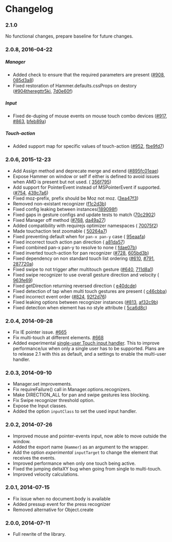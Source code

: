 # Changelog

### 2.1.0

No functional changes, prepare baseline for future changes.

### 2.0.8, 2016-04-22

##### Manager
- Added check to ensure that the required parameters are present ([#908](https://github.com/hammerjs/hammer.js/issues/908), [085d3a8](https://github.com/hammer.js/hammerjs/commit/085d3a87eab8674c45e9d3a14c4ca44ad7b97e26))
- Fixed restoration of Hammer.defaults.cssProps on destory ([#904theregttr5ki](https://github.com/hammerjs/hammer.js/issues/904), [7d0e60f](https://github.com/hammer.js/hammerjs/commit/7d0e60f6743517db3c05a38e966fb9fb5052fa03))

##### Input
- Fixed de-duping of mouse events on mouse touch combo devices ([#917](https://github.com/hammer.js/hammer.js/issues/917), [#863](https://github.com/hammerjs/hammer.js/issues/863), [bfeb89a](https://github.com/hammerjs/hammerjs/commit/bfeb89a77f778c527f771150d1e9687bd318ce8d))

##### Touch-action
- Added support map for specific values of touch-action ([#952](https://github.com/hammer.js/hammer.js/issues/952), [fbe9fd7](https://github.com/hammerjs/hammer.js/commit/fbe9fd775fe8cb3d43faa9428bfa56b61b16edc7))

### 2.0.6, 2015-12-23
- Add Assign method and deprecate merge and extend ([#895](https://github.com/hammerjs/hammer.js/pull/895)[fc01eae](https://github.com/hammerjs/hammer.js/commit/fc01eaea678acc430c664eb374555fbe3d403bdd))
- Expose Hammer on window or self if either is defined to avoid issues when AMD is present but not used. ( [356f795](https://github.com/hammerjs/hammer.js/commit/356f7955b01f3679c29d6c45931679256b45036e))
- Add support for PointerEvent instead of MSPointerEvent if supported. ([#754](https://github.com/hammerjs/hammer.js/issues/754), [439c7a6](https://github.com/hammerjs/hammer.js/commit/439c7a6c46978ab387b4b8289399e904d1c49535))
- Fixed moz-prefix, prefix should be Moz not moz. ([3ea47f3](https://github.com/hammerjs/hammer.js/commit/3ea47f3aebadc9d3bb6bf52bc8402cad135ef8a9))
- Removed non-existant recognizer ([f1c2d3b](https://github.com/hammerjs/hammer.js/commit/f1c2d3bf05f530ae092ecfc2335fceeff0e9eec9))
- Fixed config leaking between instances([189098f](https://github.com/hammerjs/hammer.js/commit/189098ff7736f6ed2fce9a3d3e1f5a3afee085ba))
- Fixed gaps in gesture configs and update tests to match ([70c2902](https://github.com/hammerjs/hammer.js/commit/70c2902d773a750e92ce8c423f8a4165c07eab97))
- Fixed Manager off method ([#768](https://github.com/hammerjs/hammer.js/issues/768), [da49a27](https://github.com/hammerjs/hammer.js/commit/da49a2730779ecc3b4dd147cc418a0df7c70fad9))
- Added compatibility with requirejs optimizer namespaces ( [70075f2](https://github.com/hammerjs/hammer.js/commit/70075f2df1b855f7c6d8d3caac49b9276b88c8d6))
- Made touchaction test zoomable ( [50264a7](https://github.com/hammerjs/hammer.js/commit/50264a70251ca88bbaf7b666401e527eee616de5))
- Fixed preventing default when for `pan-x pan-y` case ( [95eaafa](https://github.com/hammerjs/hammer.js/commit/95eaafadad27bd1b25d20cf976811a451922f1c4))
- Fixed incorrect touch action pan direction ( [a81da57](https://github.com/hammerjs/hammer.js/commit/a81da57a82ebf37e695e7c443e4e2715e7f32856))
- Fixed combined pan-x pan-y to resolve to none ( [fdae07b](https://github.com/hammerjs/hammer.js/commit/fdae07bc2ba3c90aad28da6791b3d5df627bc612))
- Fixed inverted touch-action for pan recognizer ([#728](https://github.com/hammerjs/hammer.js/issues/728), [605bd3b](https://github.com/hammerjs/hammer.js/commit/605bd3beca780be91dd43f9da8b809d155a43d1a))
- Fixed dependency on non standard touch list ordering ([#610](https://github.com/hammerjs/hammer.js/issues/610), [#791](https://github.com/hammerjs/hammer.js/issues/791), [287720a](https://github.com/hammerjs/hammer.js/commit/287720a6e5067e7f28be8b8b3b266d22905361c4))
- Fixed swipe to not trigger after multitouch gesture ([#640](https://github.com/hammerjs/hammer.js/issues/640), [711d8a1](https://github.com/hammerjs/hammer.js/commit/711d8a1df1aa5057ecb536454a36257e3c0d6d91))
- Fixed swipe recognizer to use overall gesture direction and velocity ( [963fe69](https://github.com/hammerjs/hammer.js/commit/963fe697515273fee508414bc29e2656465cea55))
- Fixed getDirection returning reversed direction ( [e40dcde](https://github.com/hammerjs/hammer.js/commit/e40dcde43bdac7a74c8ce5c05a4f62121089cd91))
- Fixed detection of tap when multi touch gestures are present ( [c46cbba](https://github.com/hammerjs/hammer.js/commit/c46cbba1c2cbbf874b59913416858d9dae297e64))
- Fixed incorrect event order ([#824](https://github.com/hammerjs/hammer.js/issues/824), [92f2d76](https://github.com/hammerjs/hammer.js/commit/92f2d76188480d967e738a19cd508d0b94a31329))
- Fixed leaking options between recognizer instances ([#813](https://github.com/hammerjs/hammer.js/issues/813), [af32c9b](https://github.com/hammerjs/hammer.js/commit/af32c9bace3f04bb34bee852ff56a33cc8fc27cd))
- Fixed detection when element has no style attribute ( [5ca6d8c](https://github.com/hammerjs/hammer.js/commit/5ca6d8cbead02c71929a8073e95ddf98e11c0e06))

### 2.0.4, 2014-09-28
- Fix IE pointer issue. [#665](https://github.com/hammerjs/hammer.js/pull/665)
- Fix multi-touch at different elements. [#668](https://github.com/hammerjs/hammer.js/pull/668)
- Added experimental [single-user Touch input handler](src/input/singletouch.js). This to improve performance/ux when only a single user has to be supported. Plans are to release 2.1 with this as default, and a settings to enable the multi-user handler.

### 2.0.3, 2014-09-10
- Manager.set improvements. 
- Fix requireFailure() call in Manager.options.recognizers. 
- Make DIRECTION_ALL for pan and swipe gestures less blocking.
- Fix Swipe recognizer threshold option.
- Expose the Input classes.
- Added the option `inputClass` to set the used input handler.

### 2.0.2, 2014-07-26
- Improved mouse and pointer-events input, now able to move outside the window.
- Added the export name (`Hammer`) as an argument to the wrapper.
- Add the option *experimental* `inputTarget` to change the element that receives the events.
- Improved performance when only one touch being active.
- Fixed the jumping deltaXY bug when going from single to multi-touch.
- Improved velocity calculations.

### 2.0.1, 2014-07-15
- Fix issue when no document.body is available
- Added pressup event for the press recognizer
- Removed alternative for Object.create

### 2.0.0, 2014-07-11
- Full rewrite of the library.
